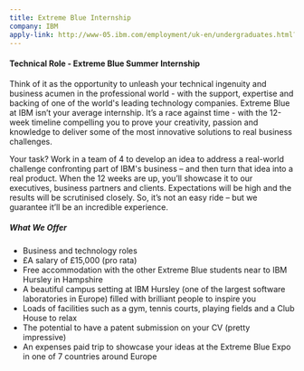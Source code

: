 ```yaml
---
title: Extreme Blue Internship
company: IBM
apply-link: http://www-05.ibm.com/employment/uk-en/undergraduates.html?=uppermenu
---
```


<h4>Technical Role - Extreme Blue Summer Internship</h4>
<p>
Think of it as the opportunity to unleash your technical ingenuity and business acumen in the professional world - with the support, expertise and backing of one of the world's leading technology companies. Extreme Blue at IBM isn’t your average internship. It’s a race against time - with the 12-week timeline compelling you to prove your creativity, passion and knowledge to deliver some of the most innovative solutions to real business challenges.
</p>
<p>
Your task? Work in a team of 4 to develop an idea to address a real-world challenge confronting part of IBM's business – and then turn that idea into a real product. When the 12 weeks are up, you’ll showcase it to our executives, business partners and clients. Expectations will be high and the results will be scrutinised closely. So, it’s not an easy ride – but we guarantee it’ll be an incredible experience.
</p>
<p>
    <h5>What We Offer</h5>
    <ul>
        <li>Business and technology roles</li>
        <li>&pound;A salary of £15,000 (pro rata)</li>
        <li>Free accommodation with the other Extreme Blue students near to IBM Hursley in Hampshire</li>
        <li>A beautiful campus setting at IBM Hursley (one of the largest software laboratories in Europe) filled with brilliant people to inspire you</li>
        <li>Loads of facilities such as a gym, tennis courts, playing fields and a Club House to relax</li>
        <li>The potential to have a patent submission on your CV (pretty impressive)</li>
        <li>An expenses paid trip to showcase your ideas at the Extreme Blue Expo in one of 7 countries around Europe</li>
    </ul>
</p>